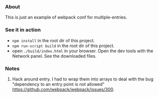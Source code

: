 ### About
This is just an example of webpack conf for multiple-entries.

### See it in action
- `npm install` in the root dir of this project.
- `npm run-script build` in the root dir of this project.
- open `./build/index.html` in your browser. Open the dev tools with the Network panel. See the downloaded files.

### Notes
1. Hack around entry. I had to wrap them into arrays to deal with the bug "dependency to an entry point is not allowed" https://github.com/webpack/webpack/issues/300.
